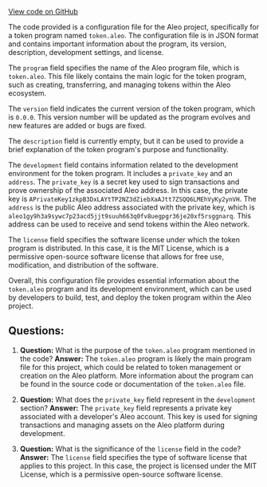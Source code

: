 [View code on GitHub](https://github.com/AleoHQ/aleo/examples/simple_token/program.json)

The code provided is a configuration file for the Aleo project, specifically for a token program named `token.aleo`. The configuration file is in JSON format and contains important information about the program, its version, description, development settings, and license.

The `program` field specifies the name of the Aleo program file, which is `token.aleo`. This file likely contains the main logic for the token program, such as creating, transferring, and managing tokens within the Aleo ecosystem.

The `version` field indicates the current version of the token program, which is `0.0.0`. This version number will be updated as the program evolves and new features are added or bugs are fixed.

The `description` field is currently empty, but it can be used to provide a brief explanation of the token program's purpose and functionality.

The `development` field contains information related to the development environment for the token program. It includes a `private_key` and an `address`. The `private_key` is a secret key used to sign transactions and prove ownership of the associated Aleo address. In this case, the private key is `APrivateKey1zkpB3DxLAYtTP2NZ3dZiebXaAJtt7ZSQQ6LMEhVyKy2ynVH`. The `address` is the public Aleo address associated with the private key, which is `aleo1gy9h3a9sywc7p23acd5jjt9suuh663q0fv8uegpgr36je20xf5rsggnarq`. This address can be used to receive and send tokens within the Aleo network.

The `license` field specifies the software license under which the token program is distributed. In this case, it is the MIT License, which is a permissive open-source software license that allows for free use, modification, and distribution of the software.

Overall, this configuration file provides essential information about the `token.aleo` program and its development environment, which can be used by developers to build, test, and deploy the token program within the Aleo project.
## Questions: 
 1. **Question:** What is the purpose of the `token.aleo` program mentioned in the code?
   **Answer:** The `token.aleo` program is likely the main program file for this project, which could be related to token management or creation on the Aleo platform. More information about the program can be found in the source code or documentation of the `token.aleo` file.

2. **Question:** What does the `private_key` field represent in the `development` section?
   **Answer:** The `private_key` field represents a private key associated with a developer's Aleo account. This key is used for signing transactions and managing assets on the Aleo platform during development.

3. **Question:** What is the significance of the `license` field in the code?
   **Answer:** The `license` field specifies the type of software license that applies to this project. In this case, the project is licensed under the MIT License, which is a permissive open-source software license.